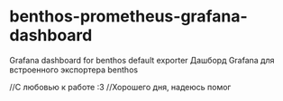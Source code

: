 # benthos-prometheus-grafana-dashboard
Grafana dashboard for benthos default exporter
Дашборд Grafana для встроенного экспортера benthos

//С любовью к работе :З
//Хорошего дня, надеюсь помог